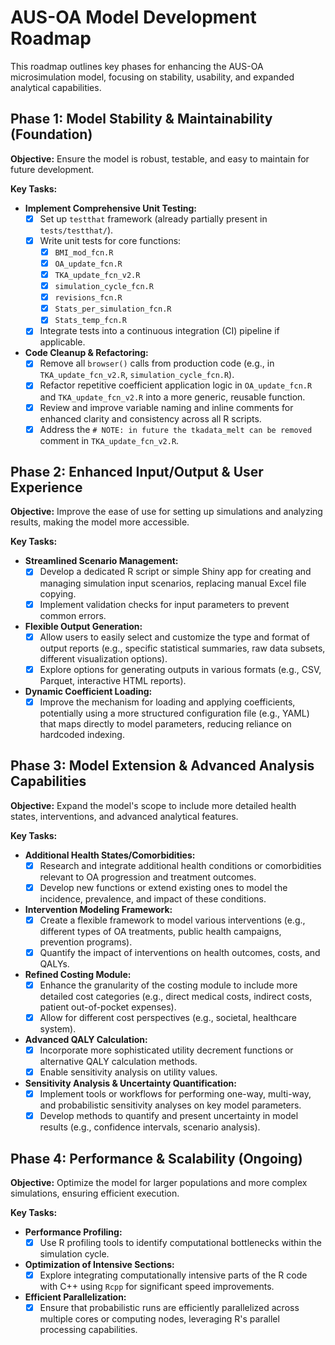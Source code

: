 # AUS-OA Model Development Roadmap

This roadmap outlines key phases for enhancing the AUS-OA microsimulation model, focusing on stability, usability, and expanded analytical capabilities.

## Phase 1: Model Stability & Maintainability (Foundation)

**Objective:** Ensure the model is robust, testable, and easy to maintain for future development.

**Key Tasks:**

*   **Implement Comprehensive Unit Testing:**
    *   [x] Set up `testthat` framework (already partially present in `tests/testthat/`).
    *   [x] Write unit tests for core functions:
        *   [x] `BMI_mod_fcn.R`
        *   [x] `OA_update_fcn.R`
        *   [x] `TKA_update_fcn_v2.R`
        *   [x] `simulation_cycle_fcn.R`
        *   [x] `revisions_fcn.R`
        *   [x] `Stats_per_simulation_fcn.R`
        *   [x] `Stats_temp_fcn.R`
    *   [x] Integrate tests into a continuous integration (CI) pipeline if applicable.
*   **Code Cleanup & Refactoring:**
    *   [x] Remove all `browser()` calls from production code (e.g., in `TKA_update_fcn_v2.R`, `simulation_cycle_fcn.R`).
    *   [x] Refactor repetitive coefficient application logic in `OA_update_fcn.R` and `TKA_update_fcn_v2.R` into a more generic, reusable function.
    *   [x] Review and improve variable naming and inline comments for enhanced clarity and consistency across all R scripts.
    *   [x] Address the `# NOTE: in future the tkadata_melt can be removed` comment in `TKA_update_fcn_v2.R`.

## Phase 2: Enhanced Input/Output & User Experience

**Objective:** Improve the ease of use for setting up simulations and analyzing results, making the model more accessible.

**Key Tasks:**

*   **Streamlined Scenario Management:**
    *   [x] Develop a dedicated R script or simple Shiny app for creating and managing simulation input scenarios, replacing manual Excel file copying.
    *   [x] Implement validation checks for input parameters to prevent common errors.
*   **Flexible Output Generation:**
    *   [x] Allow users to easily select and customize the type and format of output reports (e.g., specific statistical summaries, raw data subsets, different visualization options).
    *   [x] Explore options for generating outputs in various formats (e.g., CSV, Parquet, interactive HTML reports).
*   **Dynamic Coefficient Loading:**
    *   [x] Improve the mechanism for loading and applying coefficients, potentially using a more structured configuration file (e.g., YAML) that maps directly to model parameters, reducing reliance on hardcoded indexing.

## Phase 3: Model Extension & Advanced Analysis Capabilities

**Objective:** Expand the model's scope to include more detailed health states, interventions, and advanced analytical features.

**Key Tasks:**

*   **Additional Health States/Comorbidities:**
    *   [x] Research and integrate additional health conditions or comorbidities relevant to OA progression and treatment outcomes.
    *   [x] Develop new functions or extend existing ones to model the incidence, prevalence, and impact of these conditions.
*   **Intervention Modeling Framework:**
    *   [x] Create a flexible framework to model various interventions (e.g., different types of OA treatments, public health campaigns, prevention programs).
    *   [x] Quantify the impact of interventions on health outcomes, costs, and QALYs.
*   **Refined Costing Module:**
    *   [x] Enhance the granularity of the costing module to include more detailed cost categories (e.g., direct medical costs, indirect costs, patient out-of-pocket expenses).
    *   [x] Allow for different cost perspectives (e.g., societal, healthcare system).
*   **Advanced QALY Calculation:**
    *   [x] Incorporate more sophisticated utility decrement functions or alternative QALY calculation methods.
    *   [x] Enable sensitivity analysis on utility values.
*   **Sensitivity Analysis & Uncertainty Quantification:**
    *   [x] Implement tools or workflows for performing one-way, multi-way, and probabilistic sensitivity analyses on key model parameters.
    *   [x] Develop methods to quantify and present uncertainty in model results (e.g., confidence intervals, scenario analysis).

## Phase 4: Performance & Scalability (Ongoing)

**Objective:** Optimize the model for larger populations and more complex simulations, ensuring efficient execution.

**Key Tasks:**

*   **Performance Profiling:**
    *   [x] Use R profiling tools to identify computational bottlenecks within the simulation cycle.
*   **Optimization of Intensive Sections:**
    *   [x] Explore integrating computationally intensive parts of the R code with C++ using `Rcpp` for significant speed improvements.
*   **Efficient Parallelization:**
    *   [x] Ensure that probabilistic runs are efficiently parallelized across multiple cores or computing nodes, leveraging R's parallel processing capabilities.
